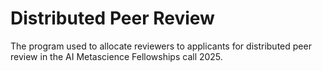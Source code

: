# Distributed Peer Review
The program used to allocate reviewers to applicants for distributed peer review in the AI Metascience Fellowships call 2025.
